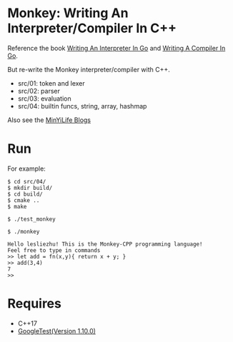 # Monkey: Writing An Interpreter/Compiler In C++

Reference the book [Writing An Interpreter In Go](https://interpreterbook.com/) and [Writing A Compiler In Go](https://compilerbook.com/).

But re-write the Monkey interpreter/compiler with C++.

- src/01: token and lexer
- src/02: parser
- src/03: evaluation
- src/04: builtin funcs, string, array, hashmap

Also see the [MinYiLife Blogs](http://lesliezhu.com/tags/%E8%A7%A3%E9%87%8A%E5%99%A8%E4%B8%8E%E7%BC%96%E8%AF%91%E5%99%A8.html)

# Run

For example:

```
$ cd src/04/
$ mkdir build/
$ cd build/
$ cmake ..
$ make

$ ./test_monkey

$ ./monkey

Hello lesliezhu! This is the Monkey-CPP programming language!
Feel free to type in commands
>> let add = fn(x,y){ return x + y; }
>> add(3,4)
7
>>
```

# Requires

- C++17
- [GoogleTest(Version 1.10.0)](https://github.com/google/googletest)
